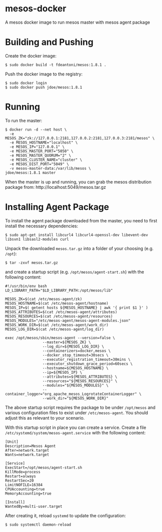 # mesos-docker
A mesos docker image to run mesos master with mesos agent package 

# Building and Pushing

Create the docker image:

	$ sudo docker build -t fdeantoni/mesos:1.8.1 .
	
Push the docker image to the registry:

	$ sudo docker login
	$ sudo docker push jdoe/mesos:1.8.1

# Running

To run the master:

	$ docker run -d --net host \
	  -e MESOS_ZK="zk://127.0.0.1:2181,127.0.0.2:2181,127.0.0.3:2181/mesos" \
	  -e MESOS_HOSTNAME="localhost" \
	  -e MESOS_IP="127.0.0.1" \
	  -e MESOS_MASTER_PORT="5050" \
	  -e MESOS_MASTER_QUORUM="2" \
	  -e MESOS_CLUSTER_NAME="cluster" \
	  -e MESOS_DIST_PORT="5049" \
	  -v mesos-master-data:/var/lib/mesos \
	jdoe/mesos:1.8.1 master 
	
When the master is up and running, you can grab the mesos distribution package from: http://localhost:5049/mesos.tar.gz

# Installing Agent Package

To install the agent package downloaded from the master, you need to first install the necessary dependencies:

    $ sudo apt-get install libcurl4 libcurl4-openssl-dev libevent-dev libsvn1 libsasl2-modules curl
    
Unpack the downloaded `mesos.tar.gz` into a folder of your choosing (e.g. `/opt`):

    $ tar -zxvf mesos.tar.gz
    
and create a startup script (e.g. `/opt/mesos/agent-start.sh`) with the following content:

    #!/usr/bin/env bash
    LD_LIBRARY_PATH="$LD_LIBRARY_PATH:/opt/mesos/lib"
    
    MESOS_ZK=$(cat /etc/mesos-agent/zk)
    MESOS_HOSTNAME=$(cat /etc/mesos-agent/hostname)
    MESOS_IP=$( getent hosts ${MESOS_HOSTNAME} | awk '{ print $1 }' )
    MESOS_ATTRIBUTES=$(cat /etc/mesos-agent/attributes)
    MESOS_RESOURCES=$(cat /etc/mesos-agent/resources)
    MESOS_MODULES="/etc/mesos-agent/mesos-agent-modules.json"
    MESOS_WORK_DIR=$(cat /etc/mesos-agent/work_dir)
    MESOS_LOG_DIR=$(cat /etc/mesos-agent/log_dir)
    
    exec /opt/mesos/sbin/mesos-agent --version=false \
                     --master=${MESOS_ZK} \
                     --log_dir=${MESOS_LOG_DIR} \
                     --containerizers=docker,mesos \
                     --docker_stop_timeout=30secs \
                     --executor_registration_timeout=30mins \
                     --executor_shutdown_grace_period=60secs \
                     --hostname=${MESOS_HOSTNAME} \
                     --ip=${MESOS_IP} \
                     --attributes=${MESOS_ATTRIBUTES} \
                     --resources="${MESOS_RESOURCES}" \
                     --modules="${MESOS_MODULES}" \
                     --container_logger="org_apache_mesos_LogrotateContainerLogger" \
                     --work_dir="${MESOS_WORK_DIR}"
                     
The above startup script requires the package to be under `/opt/mesos` and various configuration files to exist under 
`/etc/mesos-agent`. You should adjust this as relevant to your scenario.                     

With this startup script in place you can create a service. Create a file `/etc/systemd/system/mesos-agent.service` 
with the following content:

    [Unit]
    Description=Mesos Agent
    After=network.target
    Wants=network.target
    
    [Service]
    ExecStart=/opt/mesos/agent-start.sh
    KillMode=process
    Restart=always
    RestartSec=20
    LimitNOFILE=16384
    CPUAccounting=true
    MemoryAccounting=true
    
    [Install]
    WantedBy=multi-user.target
    
After creating it, reload `systemd` to update the configuration:

    $ sudo systemctl daemon-reload
    
            